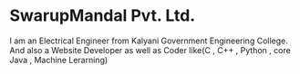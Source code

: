 # SwarupMandal Pvt. Ltd.
I am an Electrical Engineer from Kalyani Government Engineering College. And also a Website Developer as well as Coder like(C , C++ , Python , core Java , Machine Lerarning)
